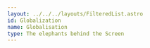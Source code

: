 ```yaml
---
layout: ../../../layouts/FilteredList.astro
id: Globalization
name: Globalisation
type: The elephants behind the Screen
---
```

